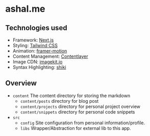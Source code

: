 # ashal.me

## Technologies used

- Framework: [Next.js](https://nextjs.org/)
- Styling: [Tailwind CSS](https://tailwindcss.com/)
- Animation: [framer-motion](https://framer.com/docs)
- Content Management: [Contentlayer](https://www.contentlayer.dev/)
- Image CDN: [imagekit.io](https://imagekit.io/)
- Syntax Highlighting: [shiki](https://shiki.matsu.io/)

## Overview

- `content` The content directory for storing the markdown
  - `content/posts` directory for blog post
  - `content/projects` directory for personal project overview
  - `content/snippets` directory for personal code snippets
- `src`
  - `config` Site configuration from personal information/profile.
  - `libs` Wrapper/Abstraction for external lib to this app.
